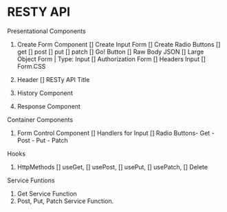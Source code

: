 # RESTY API
Presentational Components
  1. Create Form Component
  [] Create Input Form
  [] Create Radio Buttons 
    [] get [] post [] put [] patch 
  [] Go! Button
  [] Raw Body JSON [] Large Object Form | Type: Input
  [] Authorization Form 
  [] Headers Input
  [] Form.CSS

  2. Header
    [] RESTy API Title

  3. History Component

  4. Response Component 

Container Components
  1. Form Control Component
  [] Handlers for Input
  [] Radio Buttons- Get - Post - Put - Patch

Hooks
  1. HttpMethods
    [] useGet, 
    [] usePost, 
    [] usePut, 
    [] usePatch, 
    [] Delete

Service Funtions
  1. Get Service Function
  2. Post, Put, Patch Service Function. 









  

